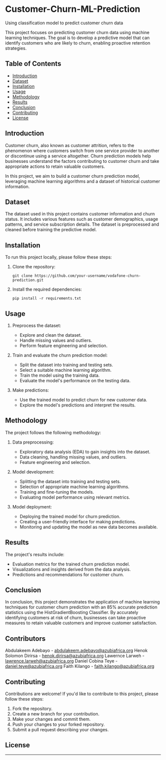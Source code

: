 # Customer-Churn-ML-Prediction
Using classification model to predict customer churn data

This project focuses on predicting customer churn data using machine learning techniques. The goal is to develop a predictive model that can identify customers who are likely to churn, enabling proactive retention strategies.

## Table of Contents

- [Introduction](#introduction)
- [Dataset](#dataset)
- [Installation](#installation)
- [Usage](#usage)
- [Methodology](#methodology)
- [Results](#results)
- [Conclusion](#conclusion)
- [Contributing](#contributing)
- [License](#license)

## Introduction

Customer churn, also known as customer attrition, refers to the phenomenon where customers switch from one service provider to another or discontinue using a service altogether. Churn prediction models help businesses understand the factors contributing to customer churn and take appropriate actions to retain valuable customers.

In this project, we aim to build a customer churn prediction model, leveraging machine learning algorithms and a dataset of historical customer information.

## Dataset

The dataset used in this project contains customer information and churn status. It includes various features such as customer demographics, usage patterns, and service subscription details. The dataset is preprocessed and cleaned before training the predictive model.

## Installation

To run this project locally, please follow these steps:

1. Clone the repository:

   ```shell
   git clone https://github.com/your-username/vodafone-churn-prediction.git
   ```

2. Install the required dependencies:

   ```shell
   pip install -r requirements.txt
   ```

## Usage

1. Preprocess the dataset:
   - Explore and clean the dataset.
   - Handle missing values and outliers.
   - Perform feature engineering and selection.

2. Train and evaluate the churn prediction model:
   - Split the dataset into training and testing sets.
   - Select a suitable machine learning algorithm.
   - Train the model using the training data.
   - Evaluate the model's performance on the testing data.

3. Make predictions:
   - Use the trained model to predict churn for new customer data.
   - Explore the model's predictions and interpret the results.

## Methodology

The project follows the following methodology:

1. Data preprocessing:
   - Exploratory data analysis (EDA) to gain insights into the dataset.
   - Data cleaning, handling missing values, and outliers.
   - Feature engineering and selection.

2. Model development:
   - Splitting the dataset into training and testing sets.
   - Selection of appropriate machine learning algorithms.
   - Training and fine-tuning the models.
   - Evaluating model performance using relevant metrics.

3. Model deployment:
   - Deploying the trained model for churn prediction.
   - Creating a user-friendly interface for making predictions.
   - Monitoring and updating the model as new data becomes available.

## Results

The project's results include:

- Evaluation metrics for the trained churn prediction model.
- Visualizations and insights derived from the data analysis.
- Predictions and recommendations for customer churn.

## Conclusion

In conclusion, this project demonstrates the application of machine learning techniques for customer churn prediction with an 85% accurate prediction statistics using the HistGradientBoosting Classifier. By accurately identifying customers at risk of churn, businesses can take proactive measures to retain valuable customers and improve customer satisfaction.

## Contributors
Abdulakeem Adebayo - abdulakeem.adebayo@azubiafrica.org
Henok Solomon Dirirsa - henok.dirirsa@azubiafrica.org
Lawernce Larweh - lawrence.larweh@azubiafrica.org
Daniel Cobina Teye - daniel.teye@azubiafrica.org
Faith Kilango - faith.kilango@azubiafrica.org

## Contributing

Contributions are welcome! If you'd like to contribute to this project, please follow these steps:

1. Fork the repository.
2. Create a new branch for your contribution.
3. Make your changes and commit them.
4. Push your changes to your forked repository.
5. Submit a pull request describing your changes.

## License

---
